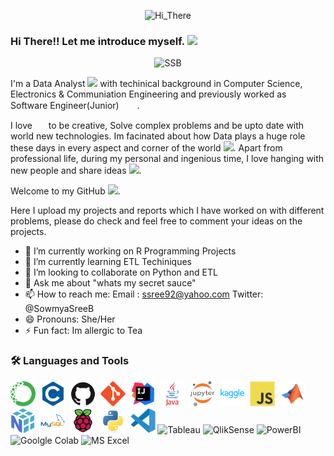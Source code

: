 <p align="center">

<img src="https://user-images.githubusercontent.com/78978556/190265133-134ba7a4-dc03-4728-b6d7-57cbdf711085.gif" title="Hi_There">
     
</p>

### Hi There!! Let me introduce myself. <img src="https://user-images.githubusercontent.com/78978556/190271415-4beddcd4-cf42-4e42-8ffe-8ff2f1f606ce.gif" width="30"> 

<p align="center">

<img src="https://user-images.githubusercontent.com/78978556/184724016-fa8c25ff-d5f5-46dd-9957-21dbe238ca7e.png" title="SSB">

</p>


I'm a Data Analyst <img src="https://user-images.githubusercontent.com/78978556/190268927-e034bee0-5fad-4f2a-957c-293ca249de2d.gif" width="30"> with techinical background in Computer Science, Electronics & Communiation Engineering and previously worked as Software Engineer(Junior) <img src="https://user-images.githubusercontent.com/78978556/190270649-43568167-00bc-4d2a-92e5-a18d37bb3a6d.gif" width="25" height="15">.

I love <img src="https://user-images.githubusercontent.com/78978556/190273233-ae8dc057-1684-45d5-a713-20de9cf38d0b.gif" width="18" height="15">  to be creative, Solve complex problems and be upto date with world new technologies. Im facinated about how Data plays a huge role these days in every aspect and corner of the world <img src="https://user-images.githubusercontent.com/78978556/190273539-02ce9feb-18a1-458a-9380-1a722f64995a.gif" width="15">. Apart from professional life, during my personal and ingenious time, I love hanging with new people and share ideas <img src="https://user-images.githubusercontent.com/78978556/190274998-63d8dba1-2bad-426d-bc0f-a47bceae2bc8.gif" width="15">.

Welcome to my GitHub <img src="https://user-images.githubusercontent.com/78978556/190275278-7f61a4d4-7132-4dd4-97e2-1e5d206e86ba.gif" width="30">.

Here I upload my projects and reports which I have worked on with different problems, please do check and feel free to comment your ideas on the projects.


- 🔭 I’m currently working on R Programming Projects 
- 🌱 I’m currently learning ETL Techiniques
- 👯 I’m looking to collaborate on Python and ETL
- 💬 Ask me about "whats my secret sauce"
- 📫 How to reach me: 
     Email : ssree92@yahoo.com
     Twitter: @SowmyaSreeB
- 😄 Pronouns: She/Her
- ⚡ Fun fact: Im allergic to Tea

### :hammer_and_wrench: Languages and Tools ###

<div>
<img src="https://github.com/devicons/devicon/blob/master/icons/anaconda/anaconda-original.svg" title="Anaconda" alt="Anaconda" width="40" height="40"/>&nbsp;
  <img src="https://github.com/devicons/devicon/blob/master/icons/c/c-plain.svg" title="C Language" alt="C Language" width="40" height="40"/>&nbsp;
  <img src="https://github.com/devicons/devicon/blob/master/icons/github/github-original.svg" title="GitHub" alt="GitHub" width="40" height="40"/>&nbsp;
  <img src="https://github.com/devicons/devicon/blob/master/icons/git/git-original.svg" title="Git" alt="Git" width="40" height="40"/>&nbsp;
  <img src="https://github.com/devicons/devicon/blob/master/icons/intellij/intellij-original.svg" title="IntelliJ" alt="IntelliJ" width="40" height="40"/>&nbsp;
  <img src="https://github.com/devicons/devicon/blob/master/icons/java/java-original-wordmark.svg" title="Java" alt="Java" width="40" height="40"/>&nbsp;
  <img src="https://github.com/devicons/devicon/blob/master/icons/jupyter/jupyter-original-wordmark.svg"  title="JupyterNB" alt="JupyterNB" width="40" height="40"/>&nbsp;
  <img src="https://github.com/devicons/devicon/blob/master/icons/kaggle/kaggle-original-wordmark.svg" title="Kaggle" alt="Kaggle" width="40" height="40"/>&nbsp;
  <img src="https://github.com/devicons/devicon/blob/master/icons/javascript/javascript-original.svg" title="JavaScript" alt="JavaScript" width="40" height="40"/>&nbsp;
  <img src="https://github.com/devicons/devicon/blob/master/icons/matlab/matlab-original.svg" title="Matlab" alt="Matlab" width="40" height="40"/>&nbsp;
  <img src="https://github.com/devicons/devicon/blob/master/icons/numpy/numpy-original.svg" title="NumPy"  alt="NumPy" width="40" height="40"/>&nbsp;
  <img src="https://github.com/devicons/devicon/blob/master/icons/mysql/mysql-original-wordmark.svg" title="MySQL"  alt="MySQL" width="40" height="40"/>&nbsp;
  <img src="https://github.com/devicons/devicon/blob/master/icons/raspberrypi/raspberrypi-original.svg" title="RaspberryPi" alt="RaspberryPi" width="40" height="40"/>&nbsp;
  <img src="https://github.com/devicons/devicon/blob/master/icons/python/python-original.svg" title="Pandas" alt="Pandas" width="40" height="40"/>&nbsp;
  <img src="https://github.com/devicons/devicon/blob/master/icons/vscode/vscode-original.svg" title="VSCode" alt="VSCode" width="40" height="40"/>
<img src="https://user-images.githubusercontent.com/78978556/190282427-150712e8-21d4-4468-9668-91fc2fa10262.png)" title="Tableau" alt="Tableau" width="40" height="40"/>
<img src="[https://github.com/devicons/devicon/blob/master/icons/r/r-original.svg](https://user-images.githubusercontent.com/78978556/190282572-4c7eef7e-315b-404f-b8ce-c5471c8fd01a.jpg)" title="QlikSense" alt="QlikSense" width="40" height="40"/>
  <img src="https://user-images.githubusercontent.com/78978556/190283723-b8273522-9efc-43f3-a0d8-377b95c133ba.png)" title="PowerBI" alt="PowerBI" width="40" height="40"/>
<img src="https://user-images.githubusercontent.com/78978556/190282891-7a64ed99-0144-46b3-9992-e13c7e756ad4.png" title="Google Colab" alt="Goolgle Colab" width="40" height="40"/>
<img src="https://user-images.githubusercontent.com/78978556/190283048-dbf29e80-7261-41df-a8b6-675387384fea.png" title="MS Excel" alt="MS Excel" width="40" height="40"/>
</div>

